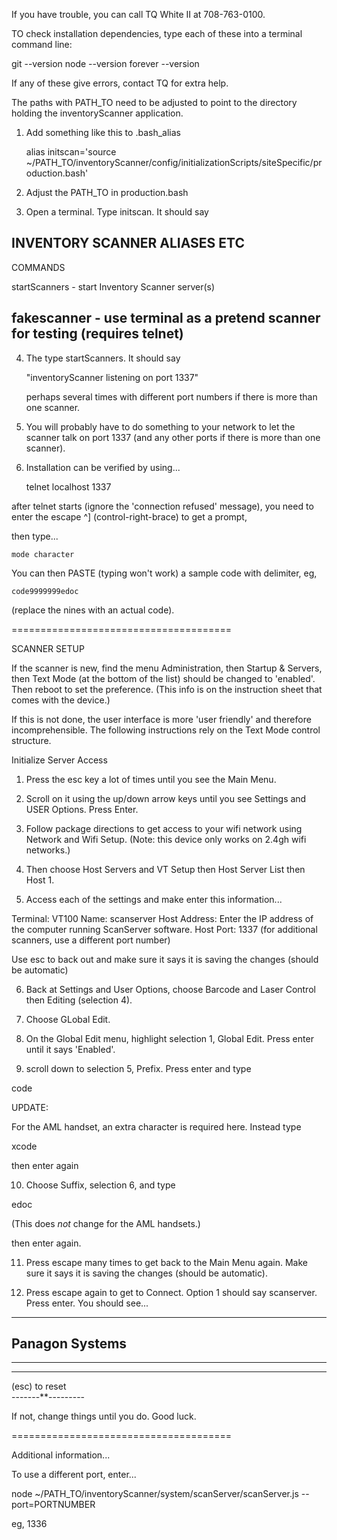 If you have trouble, you can call TQ White II at 708-763-0100.

TO check installation dependencies, type each of these into a terminal command line:

git --version
node --version
forever --version

If any of these give errors, contact TQ for extra help.


The paths with PATH_TO need to be adjusted to point to the directory holding the inventoryScanner application.

1) Add something like this to .bash_alias

	alias initscan='source ~/PATH_TO/inventoryScanner/config/initializationScripts/siteSpecific/production.bash'

2) Adjust the PATH_TO in production.bash

3) Open a terminal. Type initscan. It should say 

INVENTORY SCANNER ALIASES ETC
----------------------------------
COMMANDS

startScanners - start Inventory Scanner server(s)

fakescanner - use terminal as a pretend scanner for testing (requires telnet)
----------------------------------

4) The type startScanners. It should say

	"inventoryScanner listening on port 1337"
	
	perhaps several times with different port numbers if there is more than one scanner.

5) You will probably have to do something to your network to let the scanner talk on port 1337
(and any other ports if there is more than one scanner).

6) Installation can be verified by using...

	telnet localhost 1337

after telnet starts (ignore the 'connection refused' message), you need to enter 
the escape ^] (control-right-brace) to get a prompt,

then type...

	mode character

You can then PASTE (typing won't work) a sample code with delimiter, eg,

	code9999999edoc

(replace the nines with an actual code).

======================================

SCANNER SETUP

If the scanner is new, find the menu Administration, then Startup & Servers, then Text Mode (at the 
bottom of the list) should be changed to 'enabled'. Then reboot to set the preference.
(This info is on the instruction sheet that comes with the device.)

If this is not done, the user interface is more 'user friendly' and therefore incomprehensible. 
The following instructions rely on the Text Mode control structure.

Initialize Server Access

1) Press the esc key a lot of times until you see the Main Menu.

2) Scroll on it using the up/down arrow keys until you see Settings and USER Options. Press Enter.

3) Follow package directions to get access to your wifi network using Network and Wifi Setup.
(Note: this device only works on 2.4gh wifi networks.)

4) Then choose Host Servers and VT Setup then Host Server List then Host 1.

5) Access each of the settings and make enter this information...

Terminal:		VT100
Name:			scanserver
Host Address:	Enter the IP address of the computer running ScanServer software.
Host Port:		1337
(for additional scanners, use a different port number)

Use esc to back out and make sure it says it is saving the changes (should be automatic)

6) Back at Settings and User Options, choose Barcode and Laser Control then Editing (selection 4).

7) Choose GLobal Edit.

8) On the Global Edit menu, highlight selection 1, Global Edit. Press enter until it says 'Enabled'.

9) scroll down to selection 5, Prefix. Press enter and type

code

UPDATE:

For the AML handset, an extra character is required here. Instead type

xcode

then enter again

10) Choose Suffix, selection 6, and type

edoc

(This does *not* change for the AML handsets.)

then enter again.

11) Press escape many times to get back to the Main Menu again. Make sure it says it is saving the changes (should be automatic).

12) Press escape again to get to Connect. Option 1 should say scanserver. Press enter. You should see...

 ------------------ 
  Panagon Systems   
   ------------     
                    
          
   ------------     
                    
     
   ------------     
  (esc) to reset    
 -------**---------
 
 If not, change things until you do. Good luck.

======================================

Additional information...

To use a different port, enter...

node ~/PATH_TO/inventoryScanner/system/scanServer/scanServer.js --port=PORTNUMBER

eg, 1336




